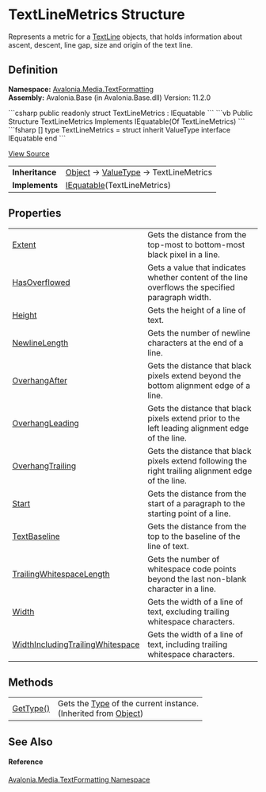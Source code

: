 # TextLineMetrics Structure


Represents a metric for a <a href="T_Avalonia_Media_TextFormatting_TextLine">TextLine</a> objects, that holds information about ascent, descent, line gap, size and origin of the text line.



## Definition
**Namespace:** <a href="N_Avalonia_Media_TextFormatting">Avalonia.Media.TextFormatting</a>  
**Assembly:** Avalonia.Base (in Avalonia.Base.dll) Version: 11.2.0

<Tabs groupId="api-code-preview">
<TabItem value="csharp" label="C#">
```csharp
public readonly struct TextLineMetrics : IEquatable<TextLineMetrics>
```
</TabItem>
<TabItem value="vb" label="VB">
```vb
Public Structure TextLineMetrics
	Implements IEquatable(Of TextLineMetrics)
```
</TabItem>
<TabItem value="fsharp" label="F#">
```fsharp
[<SealedAttribute>]
type TextLineMetrics = 
    struct
        inherit ValueType
        interface IEquatable<TextLineMetrics>
    end
```
</TabItem>
</Tabs>



<a href="https://github.com/AvaloniaUI/Avalonia/tree/master/src/Avalonia.Base/Media/TextFormatting/TextLineMetrics.cs" title="View the source code">View Source</a>

<table>
<tr><td><strong>Inheritance</strong></td><td><a href="https://learn.microsoft.com/dotnet/api/system.object" target="_blank" rel="noopener noreferrer">Object</a>  →  <a href="https://learn.microsoft.com/dotnet/api/system.valuetype" target="_blank" rel="noopener noreferrer">ValueType</a>  →  TextLineMetrics</td></tr>
<tr><td><strong>Implements</strong></td><td><a href="https://learn.microsoft.com/dotnet/api/system.iequatable-1" target="_blank" rel="noopener noreferrer">IEquatable</a>(TextLineMetrics)</td></tr>
</table>



## Properties
<table>
<tr>
<td><a href="P_Avalonia_Media_TextFormatting_TextLineMetrics_Extent">Extent</a></td>
<td>Gets the distance from the top-most to bottom-most black pixel in a line.</td>
</tr>
<tr>
<td><a href="P_Avalonia_Media_TextFormatting_TextLineMetrics_HasOverflowed">HasOverflowed</a></td>
<td>Gets a value that indicates whether content of the line overflows the specified paragraph width.</td>
</tr>
<tr>
<td><a href="P_Avalonia_Media_TextFormatting_TextLineMetrics_Height">Height</a></td>
<td>Gets the height of a line of text.</td>
</tr>
<tr>
<td><a href="P_Avalonia_Media_TextFormatting_TextLineMetrics_NewlineLength">NewlineLength</a></td>
<td>Gets the number of newline characters at the end of a line.</td>
</tr>
<tr>
<td><a href="P_Avalonia_Media_TextFormatting_TextLineMetrics_OverhangAfter">OverhangAfter</a></td>
<td>Gets the distance that black pixels extend beyond the bottom alignment edge of a line.</td>
</tr>
<tr>
<td><a href="P_Avalonia_Media_TextFormatting_TextLineMetrics_OverhangLeading">OverhangLeading</a></td>
<td>Gets the distance that black pixels extend prior to the left leading alignment edge of the line.</td>
</tr>
<tr>
<td><a href="P_Avalonia_Media_TextFormatting_TextLineMetrics_OverhangTrailing">OverhangTrailing</a></td>
<td>Gets the distance that black pixels extend following the right trailing alignment edge of the line.</td>
</tr>
<tr>
<td><a href="P_Avalonia_Media_TextFormatting_TextLineMetrics_Start">Start</a></td>
<td>Gets the distance from the start of a paragraph to the starting point of a line.</td>
</tr>
<tr>
<td><a href="P_Avalonia_Media_TextFormatting_TextLineMetrics_TextBaseline">TextBaseline</a></td>
<td>Gets the distance from the top to the baseline of the line of text.</td>
</tr>
<tr>
<td><a href="P_Avalonia_Media_TextFormatting_TextLineMetrics_TrailingWhitespaceLength">TrailingWhitespaceLength</a></td>
<td>Gets the number of whitespace code points beyond the last non-blank character in a line.</td>
</tr>
<tr>
<td><a href="P_Avalonia_Media_TextFormatting_TextLineMetrics_Width">Width</a></td>
<td>Gets the width of a line of text, excluding trailing whitespace characters.</td>
</tr>
<tr>
<td><a href="P_Avalonia_Media_TextFormatting_TextLineMetrics_WidthIncludingTrailingWhitespace">WidthIncludingTrailingWhitespace</a></td>
<td>Gets the width of a line of text, including trailing whitespace characters.</td>
</tr>
</table>

## Methods
<table>
<tr>
<td><a href="https://learn.microsoft.com/dotnet/api/system.object.gettype" target="_blank" rel="noopener noreferrer">GetType()</a></td>
<td>Gets the <a href="https://learn.microsoft.com/dotnet/api/system.type" target="_blank" rel="noopener noreferrer">Type</a> of the current instance.<br />(Inherited from <a href="https://learn.microsoft.com/dotnet/api/system.object" target="_blank" rel="noopener noreferrer">Object</a>)</td>
</tr>
</table>

## See Also


#### Reference
<a href="N_Avalonia_Media_TextFormatting">Avalonia.Media.TextFormatting Namespace</a>  
